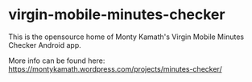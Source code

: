 # virgin-mobile-minutes-checker

This is the opensource home of Monty Kamath's Virgin Mobile Minutes Checker Android app.

More info can be found here:
https://montykamath.wordpress.com/projects/minutes-checker/

